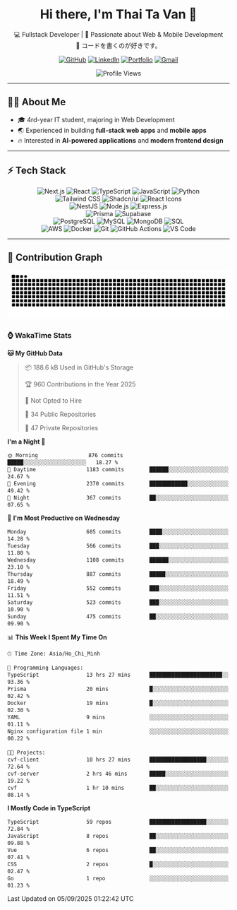 <div align="center">

<div align="center">

# Hi there, I'm Thai Ta Van 👋

💻 Fullstack Developer | 🚀 Passionate about Web & Mobile Development  
🌸 コードを書くのが好きです。  

[![GitHub](https://img.shields.io/badge/GitHub-181717?style=for-the-badge&logo=github&logoColor=white)](https://github.com/vanthaita)
[![LinkedIn](https://img.shields.io/badge/LinkedIn-0A66C2?style=for-the-badge&logo=linkedin&logoColor=white)](https://www.linkedin.com/in/vanthaita/)
[![Portfolio](https://img.shields.io/badge/Portfolio-000000?style=for-the-badge&logo=vercel&logoColor=white)](https://www.vanthaita.space)
[![Gmail](https://img.shields.io/badge/Gmail-EA4335?style=for-the-badge&logo=gmail&logoColor=white)](mailto:thaitv225@gmail.com)

</div>

<!-- Profile View Counter -->
<p align="center">
  <img src="https://komarev.com/ghpvc/?username=TaThasi&label=Profile%20views&color=0e75b6&style=flat" alt="Profile Views" />
</p>

</div>

---

## 👨‍💻 About Me
- 🎓 4rd-year IT student, majoring in Web Development  
- 🌏 Experienced in building **full-stack web apps** and **mobile apps**  
- 🔥 Interested in **AI-powered applications** and **modern frontend design**  

---

## ⚡ Tech Stack

<div align="center">

![Next.js](https://img.shields.io/badge/Next.js-000000?style=for-the-badge&logo=next.js) 
![React](https://img.shields.io/badge/React-61DBFB?style=for-the-badge&logo=react&logoColor=black) 
![TypeScript](https://img.shields.io/badge/TypeScript-3178C6?style=for-the-badge&logo=typescript&logoColor=white) 
![JavaScript](https://img.shields.io/badge/JavaScript-F7DF1E?style=for-the-badge&logo=javascript&logoColor=black) 
![Python](https://img.shields.io/badge/Python-3776AB?style=for-the-badge&logo=python&logoColor=white)  
![Tailwind CSS](https://img.shields.io/badge/TailwindCSS-38B2AC?style=for-the-badge&logo=tailwind-css&logoColor=white) 
![Shadcn/ui](https://img.shields.io/badge/Shadcn%2FUI-000000?style=for-the-badge&logo=storybook&logoColor=white) 
![React Icons](https://img.shields.io/badge/React%20Icons-E91E63?style=for-the-badge&logo=react&logoColor=white)  
![NestJS](https://img.shields.io/badge/NestJS-E0234E?style=for-the-badge&logo=nestjs&logoColor=white) 
![Node.js](https://img.shields.io/badge/Node.js-339933?style=for-the-badge&logo=nodedotjs&logoColor=white) 
![Express.js](https://img.shields.io/badge/Express.js-000000?style=for-the-badge&logo=express&logoColor=white)  
![Prisma](https://img.shields.io/badge/Prisma-2D3748?style=for-the-badge&logo=prisma&logoColor=white) 
![Supabase](https://img.shields.io/badge/Supabase-3FCF8E?style=for-the-badge&logo=supabase&logoColor=white)  
![PostgreSQL](https://img.shields.io/badge/PostgreSQL-336791?style=for-the-badge&logo=postgresql&logoColor=white) 
![MySQL](https://img.shields.io/badge/MySQL-4479A1?style=for-the-badge&logo=mysql&logoColor=white) 
![MongoDB](https://img.shields.io/badge/MongoDB-47A248?style=for-the-badge&logo=mongodb&logoColor=white) 
![SQL](https://img.shields.io/badge/SQL-FF4500?style=for-the-badge&logo=database&logoColor=white)  
![AWS](https://img.shields.io/badge/AWS-232F3E?style=for-the-badge&logo=amazonaws&logoColor=white) 
![Docker](https://img.shields.io/badge/Docker-2496ED?style=for-the-badge&logo=docker&logoColor=white) 
![Git](https://img.shields.io/badge/Git-F05032?style=for-the-badge&logo=git&logoColor=white) 
![GitHub Actions](https://img.shields.io/badge/GitHub%20Actions-2088FF?style=for-the-badge&logo=githubactions&logoColor=white) 
![VS Code](https://img.shields.io/badge/VS%20Code-007ACC?style=for-the-badge&logo=visualstudiocode&logoColor=white)

</div>




---

## 🐍 Contribution Graph

<div align="center">

![Snake animation](https://raw.githubusercontent.com/vanthaita/vanthaita/output/github-contribution-grid-snake.svg)

</div>

### ⌚ WakaTime Stats
<!--START_SECTION:waka-->
**🐱 My GitHub Data** 

> 📦 188.6 kB Used in GitHub's Storage 
 > 
> 🏆 960 Contributions in the Year 2025
 > 
> 🚫 Not Opted to Hire
 > 
> 📜 34 Public Repositories 
 > 
> 🔑 47 Private Repositories 
 > 
**I'm a Night 🦉** 

```text
🌞 Morning                876 commits         █████░░░░░░░░░░░░░░░░░░░░   18.27 % 
🌆 Daytime                1183 commits        ██████░░░░░░░░░░░░░░░░░░░   24.67 % 
🌃 Evening                2370 commits        ████████████░░░░░░░░░░░░░   49.42 % 
🌙 Night                  367 commits         ██░░░░░░░░░░░░░░░░░░░░░░░   07.65 % 
```
📅 **I'm Most Productive on Wednesday** 

```text
Monday                   685 commits         ████░░░░░░░░░░░░░░░░░░░░░   14.28 % 
Tuesday                  566 commits         ███░░░░░░░░░░░░░░░░░░░░░░   11.80 % 
Wednesday                1108 commits        ██████░░░░░░░░░░░░░░░░░░░   23.10 % 
Thursday                 887 commits         █████░░░░░░░░░░░░░░░░░░░░   18.49 % 
Friday                   552 commits         ███░░░░░░░░░░░░░░░░░░░░░░   11.51 % 
Saturday                 523 commits         ███░░░░░░░░░░░░░░░░░░░░░░   10.90 % 
Sunday                   475 commits         ██░░░░░░░░░░░░░░░░░░░░░░░   09.90 % 
```


📊 **This Week I Spent My Time On** 

```text
🕑︎ Time Zone: Asia/Ho_Chi_Minh

💬 Programming Languages: 
TypeScript               13 hrs 27 mins      ███████████████████████░░   93.36 % 
Prisma                   20 mins             █░░░░░░░░░░░░░░░░░░░░░░░░   02.42 % 
Docker                   19 mins             █░░░░░░░░░░░░░░░░░░░░░░░░   02.30 % 
YAML                     9 mins              ░░░░░░░░░░░░░░░░░░░░░░░░░   01.11 % 
Nginx configuration file 1 min               ░░░░░░░░░░░░░░░░░░░░░░░░░   00.22 % 

🐱‍💻 Projects: 
cvf-client               10 hrs 27 mins      ██████████████████░░░░░░░   72.64 % 
cvf-server               2 hrs 46 mins       █████░░░░░░░░░░░░░░░░░░░░   19.22 % 
cvf                      1 hr 10 mins        ██░░░░░░░░░░░░░░░░░░░░░░░   08.14 % 
```

**I Mostly Code in TypeScript** 

```text
TypeScript               59 repos            ██████████████████░░░░░░░   72.84 % 
JavaScript               8 repos             ██░░░░░░░░░░░░░░░░░░░░░░░   09.88 % 
Vue                      6 repos             ██░░░░░░░░░░░░░░░░░░░░░░░   07.41 % 
CSS                      2 repos             █░░░░░░░░░░░░░░░░░░░░░░░░   02.47 % 
Go                       1 repo              ░░░░░░░░░░░░░░░░░░░░░░░░░   01.23 % 
```




 Last Updated on 05/09/2025 01:22:42 UTC
<!--END_SECTION:waka-->
